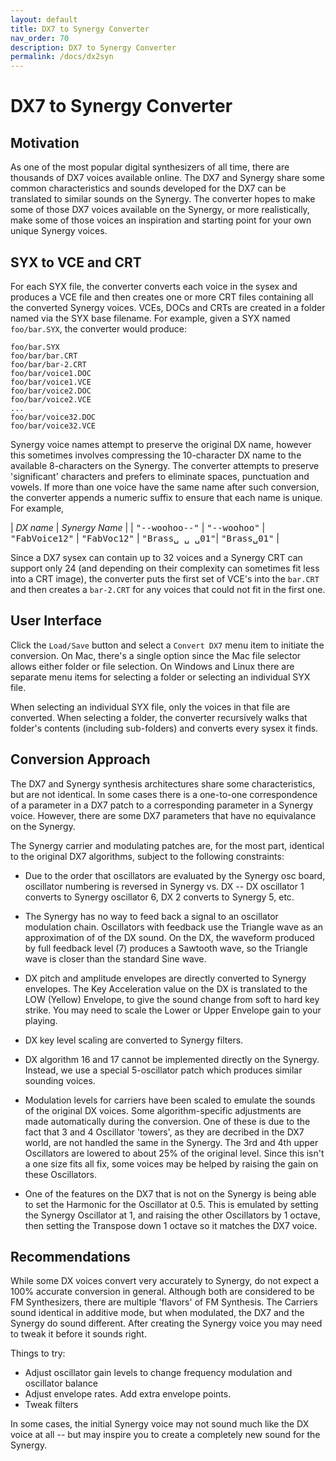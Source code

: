 ```yaml
---
layout: default
title: DX7 to Synergy Converter
nav_order: 70
description: DX7 to Synergy Converter
permalink: /docs/dx2syn
---
```


# DX7 to Synergy Converter

## Motivation

As one of the most popular digital synthesizers of all time, there
are thousands of DX7 voices available online.  The DX7 and
Synergy share some common characteristics and sounds developed for the
DX7 can be translated to similar sounds on the Synergy.  The converter
hopes to make some of those DX7 voices available on the Synergy, or
more realistically, make some of those voices an inspiration and
starting point for your own unique Synergy voices.

## SYX to VCE and CRT

For each SYX file, the converter converts each voice in the sysex and
produces a VCE file and then creates one or more CRT files containing
all the converted Synergy voices.  VCEs, DOCs and CRTs are created in
a folder named via the SYX base filename.  For example, given a SYX
named `foo/bar.SYX`, the converter would produce:

```
foo/bar.SYX
foo/bar/bar.CRT
foo/bar/bar-2.CRT
foo/bar/voice1.DOC
foo/bar/voice1.VCE
foo/bar/voice2.DOC
foo/bar/voice2.VCE
...
foo/bar/voice32.DOC
foo/bar/voice32.VCE
```

Synergy voice names attempt to preserve the original DX name, however
this sometimes involves compressing the 10-character DX name to the
available 8-characters on the Synergy. The converter attempts to
preserve 'significant' characters and prefers to eliminate spaces,
punctuation and vowels. If more than one voice have the same name
after such conversion, the converter appends a numeric suffix to
ensure that each name is unique.  For example,

| *DX name*      | *Synergy Name* |
| <tt>"--woohoo--"</tt>  |  <tt>"--woohoo"</tt>
| <tt>"FabVoice12"</tt>  |  <tt>"FabVoc12"</tt>
| <tt>"Brass&#9251; &#9251; &#9251;01"</tt>| <tt>"Brass&#9251;01"</tt> |


Since a DX7 sysex can contain up to 32 voices and a Synergy CRT can
support only 24 (and depending on their complexity can sometimes 
fit less into a CRT image), the converter puts the first set of VCE's into the
`bar.CRT` and then creates a `bar-2.CRT` for any voices that could not
fit in the first one.

## User Interface

Click the `Load/Save` button and select a `Convert DX7` menu item to
initiate the conversion.  On Mac, there's a single option since the
Mac file selector allows either folder or file selection.  On
Windows and Linux there are separate menu items for selecting a folder
or selecting an individual SYX file.

When selecting an individual SYX file, only the voices in that file
are converted.    When selecting a folder, the converter recursively
walks that folder's contents (including sub-folders) and converts
every sysex it finds.

## Conversion Approach

The DX7 and Synergy synthesis architectures share some
characteristics, but are not identical.  In some cases there is a
one-to-one correspondence of a parameter in a DX7 patch to a
corresponding parameter in a Synergy voice.  However, there are some
DX7 parameters that have no equivalance on the Synergy.

The Synergy carrier and modulating patches are, for the most part,
identical to the original DX7 algorithms, subject to the following constraints:

* Due to the order that oscillators are evaluated by the Synergy osc board,
oscillator numbering is reversed in Synergy vs. DX -- DX oscillator 1
converts to Synergy oscillator 6, DX 2 converts to Synergy 5, etc.

* The Synergy has no way to feed back a signal to an oscillator
modulation chain.  Oscillators with feedback use the Triangle wave as
an approximation of of the DX sound. On the DX, the waveform produced by 
full feedback level (7) produces a Sawtooth wave, so the Triangle wave is 
closer than the standard Sine wave. 

* DX pitch and amplitude envelopes are directly converted to Synergy
envelopes. The Key Acceleration value on the DX is translated to the LOW (Yellow) 
Envelope, to give the sound change from soft to hard key strike.  You may need to
scale the Lower or Upper Envelope gain to your playing. 

* DX key level scaling are converted to Synergy filters.

* DX algorithm 16 and 17 cannot be implemented directly on the
Synergy. Instead, we use a special 5-oscillator patch which produces
similar sounding voices.

* Modulation levels for carriers have been scaled to emulate the sounds
of the original DX voices.  Some algorithm-specific adjustments are
made automatically during the conversion. One of these is due to the fact that
3 and 4 Oscillator 'towers', as they are decribed in the DX7 world, are not
handled the same in the Synergy. The 3rd and 4th upper Oscillators are lowered 
to about 25% of the original level. Since this isn't a one size fits all fix, 
some voices may be helped by raising the gain on these Oscillators. 

* One of the features on the DX7 that is not on the Synergy is being able
to set the Harmonic for the Oscillator at 0.5.  This is emulated by setting the Synergy 
Oscillator at 1, and raising the other Oscillators by 1 octave, then setting the 
Transpose down 1 octave so it matches the DX7 voice. 

## Recommendations

While some DX voices convert very accurately to Synergy, do not expect
a 100% accurate conversion in general. Although both are considered to be 
FM Synthesizers, there are multiple 'flavors' of FM Synthesis. The Carriers 
sound identical in additive mode, but when modulated, the DX7 and the Synergy
do sound different.  After creating the Synergy voice you may need to tweak it 
before it sounds right.

Things to try:

* Adjust oscillator gain levels to change frequency modulation and
  oscillator balance
* Adjust envelope rates. Add extra envelope points.
* Tweak filters 

In some cases, the initial Synergy voice may not sound much like the
DX voice at all -- but may inspire you to create a completely new
sound for the Synergy. 
